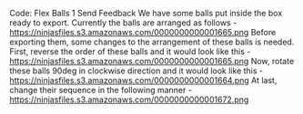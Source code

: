 Code: Flex Balls 1
Send Feedback
We have some balls put inside the box ready to export. Currently the balls are arranged as follows - https://ninjasfiles.s3.amazonaws.com/0000000000001665.png 
Before exporting them, some changes to the arrangement of these balls is needed.
First, reverse the order of these balls and it would look like this - https://ninjasfiles.s3.amazonaws.com/0000000000001665.png 
Now, rotate these balls 90deg in clockwise direction and it would look like this - https://ninjasfiles.s3.amazonaws.com/0000000000001664.png 
At last, change their sequence in the following manner - https://ninjasfiles.s3.amazonaws.com/0000000000001672.png

